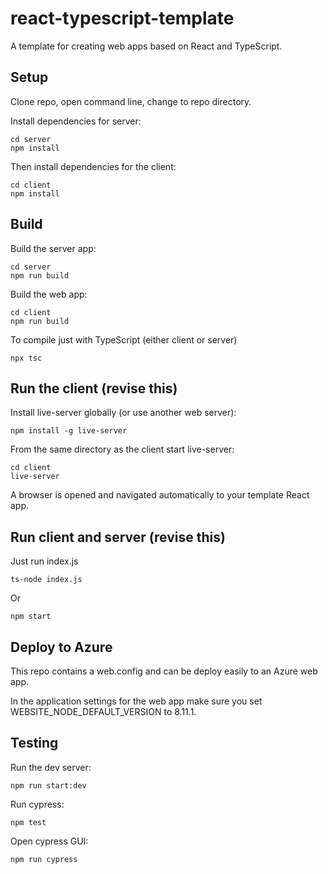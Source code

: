 # react-typescript-template

A template for creating web apps based on React and TypeScript.

## Setup

Clone repo, open command line, change to repo directory.

Install dependencies for server:

    cd server
    npm install

Then install dependencies for the client:

    cd client
    npm install

## Build

Build the server app:

    cd server
    npm run build

Build the web app:

    cd client
    npm run build

To compile just with TypeScript (either client or server)

    npx tsc

## Run the client (revise this)

Install live-server globally (or use another web server):

    npm install -g live-server

From the same directory as the client start live-server:

    cd client
    live-server

A browser is opened and navigated automatically to your template React app.

## Run client and server (revise this)

Just run index.js

    ts-node index.js

Or

    npm start

## Deploy to Azure

This repo contains a web.config and can be deploy easily to an Azure web app.

In the application settings for the web app make sure you set WEBSITE_NODE_DEFAULT_VERSION to 8.11.1.

## Testing

Run the dev server:

    npm run start:dev

Run cypress:

    npm test

Open cypress GUI:

    npm run cypress